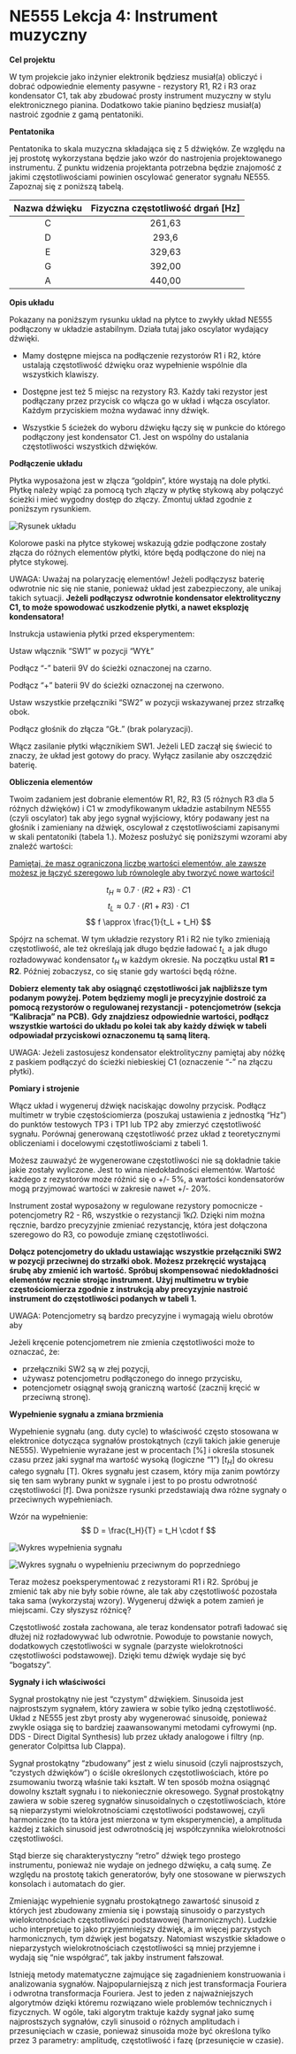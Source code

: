 # NE555 Lekcja 4: Instrument muzyczny

**Cel projektu**

W tym projekcie jako inżynier elektronik będziesz musiał(a) obliczyć i dobrać odpowiednie elementy pasywne - rezystory R1, R2 i R3 oraz kondensator C1, tak aby zbudować prosty instrument muzyczny w stylu elektronicznego pianina. Dodatkowo takie pianino będziesz musiał(a) nastroić zgodnie z gamą pentatoniki.

**Pentatonika**

Pentatonika to skala muzyczna składająca się z 5 dźwięków. Ze względu na jej prostotę wykorzystana będzie jako wzór do nastrojenia projektowanego instrumentu. Z punktu widzenia projektanta potrzebna będzie znajomość z jakimi częstotliwościami powinien oscylować generator sygnału NE555. Zapoznaj się z poniższą tabelą.

| Nazwa dźwięku | Fizyczna częstotliwość drgań \[Hz\] |
| :---: | :---: |
| C   | 261,63 |
| D   | 293,6 |
| E   | 329,63 |
| G   | 392,00 |
| A   | 440,00 |

**Opis układu**

Pokazany na poniższym rysunku układ na płytce to zwykły układ NE555 podłączony w układzie astabilnym. Działa tutaj jako oscylator wydający dźwięki.

- Mamy dostępne miejsca na podłączenie rezystorów R1 i R2, które ustalają częstotliwość dźwięku oraz wypełnienie wspólnie dla wszystkich klawiszy.  

- Dostępne jest też 5 miejsc na rezystory R3. Każdy taki rezystor jest podłączany przez przycisk co włącza go w układ i włącza oscylator. Każdym przyciskiem można wydawać inny dźwięk.  

- Wszystkie 5 ścieżek do wyboru dźwięku łączy się w punkcie do którego podłączony jest kondensator C1. Jest on wspólny do ustalania częstotliwości wszystkich dźwięków.

**Podłączenie układu**

Płytka wyposażona jest w złącza “goldpin”, które wystają na dole płytki. Płytkę należy wpiąć za pomocą tych złączy w płytkę stykową aby połączyć ścieżki i mieć wygodny dostęp do złączy. Zmontuj układ zgodnie z poniższym rysunkiem.

![Rysunek układu](media/plytka.jpg)

Kolorowe paski na płytce stykowej wskazują gdzie podłączone zostały złącza do różnych elementów płytki, które będą podłączone do niej na płytce stykowej.

UWAGA: Uważaj na polaryzację elementów! Jeżeli podłączysz baterię odwrotnie nic się nie stanie, ponieważ układ jest zabezpieczony, ale unikaj takich sytuacji. **Jeżeli podłączysz odwrotnie kondensator elektrolityczny C1, to może spowodować uszkodzenie płytki, a nawet eksplozję kondensatora!**

Instrukcja ustawienia płytki przed eksperymentem:

Ustaw włącznik “SW1” w pozycji “WYŁ”

Podłącz “-” baterii 9V do ścieżki oznaczonej na czarno.

Podłącz “+” baterii 9V do ścieżki oznaczonej na czerwono.

Ustaw wszystkie przełączniki “SW2” w pozycji wskazywanej przez strzałkę obok.

Podłącz głośnik do złącza “GŁ.” (brak polaryzacji).

Włącz zasilanie płytki włącznikiem SW1. Jeżeli LED zaczął się świecić to znaczy, że układ jest gotowy do pracy. Wyłącz zasilanie aby oszczędzić baterię.

**Obliczenia elementów**

Twoim zadaniem jest dobranie elementów R1, R2, R3 (5 różnych R3 dla 5 różnych dźwięków) i C1 w zmodyfikowanym układzie astabilnym NE555 (czyli oscylator) tak aby jego sygnał wyjściowy, który podawany jest na głośnik i zamieniany na dźwięk, oscylował z częstotliwościami zapisanymi w skali pentatoniki (tabela 1.). Możesz posłużyć się poniższymi wzorami aby znaleźć wartości:

<u>Pamiętaj, że masz ograniczoną liczbę wartości elementów, ale zawsze możesz je łączyć szeregowo lub równolegle aby tworzyć nowe wartości!</u>

$$
t_H \approx 0.7 \cdot (R2 + R3) \cdot C1
$$
$$
t_L \approx 0.7 \cdot (R1 + R3) \cdot C1
$$
$$
f \approx \frac{1}{t_L + t_H}
$$

Spójrz na schemat. W tym układzie rezystory R1 i R2 nie tylko zmieniają częstotliwość, ale też określają jak długo będzie ładować $t_L$ a jak długo rozładowywać kondensator $t_H$ w każdym okresie. Na początku ustal **R1 = R2**. Później zobaczysz, co się stanie gdy wartości będą różne.

**Dobierz elementy tak aby osiągnąć częstotliwości jak najbliższe tym podanym powyżej. Potem będziemy mogli je precyzyjnie dostroić za pomocą rezystorów o regulowanej rezystancji - potencjometrów (sekcja “Kalibracja” na PCB).** **Gdy znajdziesz odpowiednie wartości, podłącz wszystkie wartości do układu po kolei tak aby każdy dźwięk w tabeli odpowiadał przyciskowi oznaczonemu tą samą literą.**

UWAGA: Jeżeli zastosujesz kondensator elektrolityczny pamiętaj aby nóżkę z paskiem podłączyć do ścieżki niebieskiej C1 (oznaczenie “-” na złączu płytki).

**Pomiary i strojenie**

Włącz układ i wygeneruj dźwięk naciskając dowolny przycisk. Podłącz multimetr w trybie częstościomierza (poszukaj ustawienia z jednostką “Hz”) do punktów testowych TP3 i TP1 lub TP2 aby zmierzyć częstotliwość sygnału. Porównaj generowaną częstotliwość przez układ z teoretycznymi obliczeniami i docelowymi częstotliwościami z tabeli 1.

Możesz zauważyć że wygenerowane częstotliwości nie są dokładnie takie jakie zostały wyliczone. Jest to wina niedokładności elementów. Wartość każdego z rezystorów może różnić się o +/- 5%, a wartości kondensatorów mogą przyjmować wartości w zakresie nawet +/- 20%.

Instrument został wyposażony w regulowane rezystory pomocnicze - potencjometry R2 - R6, wszystkie o rezystancji 1k𝛺. Dzięki nim można ręcznie, bardzo precyzyjnie zmieniać rezystancję, która jest dołączona szeregowo do R3, co powoduje zmianę częstotliwości.

**Dołącz potencjometry do układu ustawiając wszystkie przełączniki SW2 w pozycji przeciwnej do strzałki obok. Możesz przekręcić wystającą śrubę aby zmienić ich wartość. Spróbuj skompensować niedokładności elementów ręcznie strojąc instrument. Użyj multimetru w trybie częstościomierza zgodnie z instrukcją aby precyzyjnie nastroić instrument do częstotliwości podanych w tabeli 1.**

UWAGA: Potencjometry są bardzo precyzyjne i wymagają wielu obrotów aby

Jeżeli kręcenie potencjometrem nie zmienia częstotliwości może to oznaczać, że:

- przełączniki SW2 są w złej pozycji,
- używasz potencjometru podłączonego do innego przycisku,
- potencjometr osiągnął swoją graniczną wartość (zacznij kręcić w przeciwną stronę).

**Wypełnienie sygnału a zmiana brzmienia**

Wypełnienie sygnału (ang. duty cycle) to właściwość często stosowana w elektronice dotycząca sygnałów prostokątnych (czyli takich jakie generuje NE555). Wypełnienie wyrażane jest w procentach \[%\] i określa stosunek czasu przez jaki sygnał ma wartość wysoką (logiczne “1”) \[$t_H$\] do okresu całego sygnału \[T\]. Okres sygnału jest czasem, który mija zanim powtórzy się ten sam wybrany punkt w sygnale i jest to po prostu odwrotność częstotliwości \[f\]. Dwa poniższe rysunki przedstawiają dwa różne sygnały o przeciwnych wypełnieniach.

Wzór na wypełnienie:
$$
D = \frac{t_H}{T} = t_H \cdot f
$$

![Wykres wypełnienia sygnału](media/wypelnienie_sygnalu_1.jpg)

![Wykres sygnału o wypełnieniu przeciwnym do poprzedniego](media/wypelnienie_sygnalu_2.jpg)

Teraz możesz poeksperymentować z rezystorami R1 i R2. Spróbuj je zmienić tak aby nie były sobie równe, ale tak aby częstotliwość pozostała taka sama (wykorzystaj wzory). Wygeneruj dźwięk a potem zamień je miejscami. Czy słyszysz różnicę?

Częstotliwość została zachowana, ale teraz kondensator potrafi ładować się dłużej niż rozładowywać lub odwrotnie. Powoduje to powstanie nowych, dodatkowych częstotliwości w sygnale (parzyste wielokrotności częstotliwości podstawowej). Dzięki temu dźwięk wydaje się być “bogatszy”.

**Sygnały i ich właściwości**

Sygnał prostokątny nie jest “czystym” dźwiękiem. Sinusoida jest najprostszym sygnałem, który zawiera w sobie tylko jedną częstotliwość. Układ z NE555 jest zbyt prosty aby wygenerować sinusoidę, ponieważ zwykle osiąga się to bardziej zaawansowanymi metodami cyfrowymi (np. DDS - Direct Digital Synthesis) lub przez układy analogowe i filtry (np. generator Colpittsa lub Clappa).

Sygnał prostokątny “zbudowany” jest z wielu sinusoid (czyli najprostszych, “czystych dźwięków”) o ściśle określonych częstotliwościach, które po zsumowaniu tworzą właśnie taki kształt. W ten sposób można osiągnąć dowolny kształt sygnału i to niekoniecznie okresowego. Sygnał prostokątny zawiera w sobie szereg sygnałów sinusoidalnych o częstotliwościach, które są nieparzystymi wielokrotnościami częstotliwości podstawowej, czyli harmoniczne (to ta która jest mierzona w tym eksperymencie), a amplituda każdej z takich sinusoid jest odwrotnością jej współczynnika wielokrotności częstotliwości.


Stąd bierze się charakterystyczny “retro” dźwięk tego prostego instrumentu, ponieważ nie wydaje on jednego dźwięku, a całą sumę. Ze względu na prostotę takich generatorów, były one stosowane w pierwszych konsolach i automatach do gier.

Zmieniając wypełnienie sygnału prostokątnego zawartość sinusoid z których jest zbudowany zmienia się i powstają sinusoidy o parzystych wielokrotnościach częstotliwości podstawowej (harmonicznych). Ludzkie ucho interpretuje to jako przyjemniejszy dźwięk, a im więcej parzystych harmonicznych, tym dźwięk jest bogatszy. Natomiast wszystkie składowe o nieparzystych wielokrotnościach częstotliwości są mniej przyjemne i wydają się “nie współgrać”, tak jakby instrument fałszował.

Istnieją metody matematyczne zajmujące się zagadnieniem konstruowania i analizowania sygnałów. Najpopularniejszą z nich jest transformacja Fouriera i odwrotna transformacja Fouriera. Jest to jeden z najważniejszych algorytmów dzięki któremu rozwiązano wiele problemów technicznych i fizycznych. W ogóle, taki algorytm traktuje każdy sygnał jako sumę najprostszych sygnałów, czyli sinusoid o różnych amplitudach i przesunięciach w czasie, ponieważ sinusoida może być określona tylko przez 3 parametry: amplitudę, częstotliwość i fazę (przesunięcie w czasie).